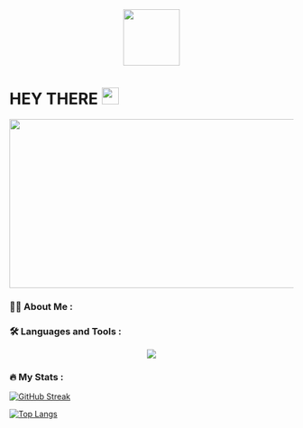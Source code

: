 <div id="header" align="center">
  <img src="https://media.giphy.com/media/M9gbBd9nbDrOTu1Mqx/giphy.gif" width="100"/>
</div>
<div align="center">
<img src="https://komarev.com/ghpvc/?username=c0sta90&style=flat-square&color=blue" alt=""/>
</div>
<h1>
  HEY THERE
  <img src="https://media.giphy.com/media/hvRJCLFzcasrR4ia7z/giphy.gif" width="30px"/>
</h1>
<div align="center">
  <img src="https://media.giphy.com/media/dWesBcTLavkZuG35MI/giphy.gif" width="600" height="300"/>
</div>

### :man_technologist: About Me :



### :hammer_and_wrench: Languages and Tools :
<p align="center">
  <a href="https://skillicons.dev">
    <img src="https://skillicons.dev/icons?i=c,cpp,html,css" />
  </a>
</p>

### :fire: My Stats :
[![GitHub Streak](http://github-readme-streak-stats.herokuapp.com?user=c0sta90&theme=dark&background=000000)](https://git.io/streak-stats)

[![Top Langs](https://github-readme-stats.vercel.app/api/top-langs/?username=c0sta90&layout=compact&theme=vision-friendly-dark)](https://github.com/anuraghazra/github-readme-stats)

[dark]: https://github-readme-stats.vercel.app/api?username=c0sta90&show_icons=true&hide=contribs,prs&cache_seconds=86400&theme=dark
